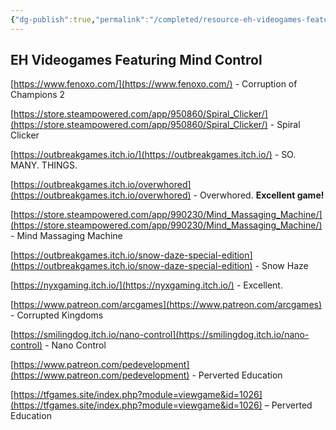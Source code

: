 ```yaml
---
{"dg-publish":true,"permalink":"/completed/resource-eh-videogames-featuring-mind-control/","dgHomeLink":true,"dgPassFrontmatter":false}
---
```



## EH Videogames Featuring Mind Control

[https://www.fenoxo.com/](https://www.fenoxo.com/) - Corruption of Champions 2

[https://store.steampowered.com/app/950860/Spiral_Clicker/](https://store.steampowered.com/app/950860/Spiral_Clicker/) - Spiral Clicker

[https://outbreakgames.itch.io/](https://outbreakgames.itch.io/) - SO. MANY. THINGS.

[https://outbreakgames.itch.io/overwhored](https://outbreakgames.itch.io/overwhored) - Overwhored. **Excellent game!**

[https://store.steampowered.com/app/990230/Mind_Massaging_Machine/](https://store.steampowered.com/app/990230/Mind_Massaging_Machine/) - Mind Massaging Machine

[https://outbreakgames.itch.io/snow-daze-special-edition](https://outbreakgames.itch.io/snow-daze-special-edition) - Snow Haze

[https://nyxgaming.itch.io/](https://nyxgaming.itch.io/) - Excellent.

[https://www.patreon.com/arcgames](https://www.patreon.com/arcgames) - Corrupted Kingdoms

[https://smilingdog.itch.io/nano-control](https://smilingdog.itch.io/nano-control) - Nano Control

[https://www.patreon.com/pedevelopment](https://www.patreon.com/pedevelopment) - Perverted Education

[https://tfgames.site/index.php?module=viewgame&id=1026](https://tfgames.site/index.php?module=viewgame&id=1026) – Perverted Education